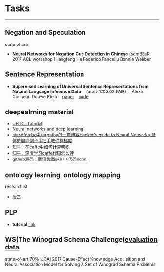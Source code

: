 
# Tasks

----
## Negation and Speculation
state of art:

* **Neural Networks for Negation Cue Detection in Chinese**  (semBEaR 2017 ACL workshop )Hangfeng He Federico Fancellu Bonnie Webber

## Sentence Representation
* **Supervised Learning of Universal Sentence Representations from
Natural Language Inference Data** &emsp;(arxiv 1705.02 FAIR) &emsp;Alexis Conneau Douwe Kiela&emsp; [paper](https://arxiv.org/pdf/1705.02364.pdf)&emsp;[code](https://github.com/facebookresearch/InferSent)

## deepealrning material
* [UFLDL Tutorial](http://deeplearning.stanford.edu/wiki/index.php/UFLDL_Tutorial)
* [Neural networks and deep learning](http://neuralnetworksanddeeplearning.com/index.html)
* [standford大牛karpathy的一篇博客Hacker's guide to Neural Networks,具体的编程例子手把手教你算梯度](http://karpathy.github.io/neuralnets/)
* [知乎：在caffe中如何计算卷积](https://www.zhihu.com/question/28385679)
* [知乎：深度学习caffe代码怎么读](https://www.zhihu.com/question/27982282)
* [github源码：腾讯优图纯C++代码ncnn](https://github.com/Tencent/ncnn)

## ontology learning, ontology mapping
researchist
* [唐杰](http://keg.cs.tsinghua.edu.cn/jietang/)

## PLP
* **tutorial** [link](http://ds.ing.unife.it/~gcota/plptutorial/#tutorial)

## WS(The Winograd Schema Challenge)[evaluation data](http://www.cs.nyu.edu/faculty/davise/papers/WinogradSchemas/WSCollection.xml)
state-of-art 70% IJCAI 2017 Cause-Effect Knowledge Acquisition and Neural Association Model for Solving A
Set of Winograd Schema Problems 
